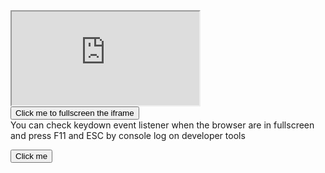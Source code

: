 <!DOCTYPE html>
<html lang="en" >
<head>
  <meta charset="UTF-8">
  <title>CodePen - Fullscreen API on iframe</title>
  <link rel="stylesheet" href="./style.css">

</head>
<body>
<!-- partial:index.partial.html -->
<div id="container">
<div>
  <iframe src="https://sensn.github.io/DigitalGarden/lib/index.html"></iframe>
    </div>
  <div>
    <button class="button">Click me to fullscreen the iframe</button>
  </div>
  <div class="info">You can check keydown event listener when the browser are in fullscreen and press F11 and ESC by console log on developer tools</div
  <div class="error"></div>
</div>
<!-- partial -->
  <script  src="./script.js"></script>

</body>
</html>


<button name="button">Click me</button>